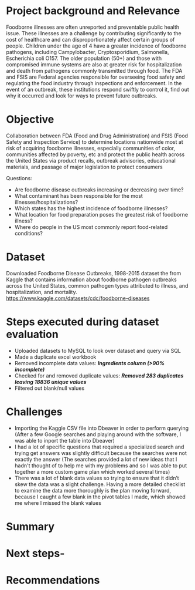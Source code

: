 # Project background and Relevance
Foodborne illnesses are often unreported and preventable public health issue. These illnesses are a challenge by contributing significantly to the cost of healthcare and can disproportionately affect certain groups of people. Children under the age of 4 have a greater incidence of foodborne pathogens, including Campylobacter, Cryptosporidium, Salmonella, Escherichia coli O157. The older population (50+) and those with compromised immune systems are also at greater risk for hospitalization and death from pathogens commonly transmitted through food. The FDA and FSIS are Federal agencies responsible for overseeing food safety and regulating the food industry through inspections and enforcement. In the event of an outbreak, these institutions respond swiftly to control it, find out why it occurred and look for ways to prevent future outbreaks.

# Objective
Collaboration between FDA (Food and Drug Administration) and FSIS (Food Safety and Inspection Service) to determine locations nationwide most at risk of acquiring foodborne illnesses, especially communities of color, communities affected by poverty, etc and protect the public health across the United States via product recalls, outbreak advisories, educational materials, and passage of major legislation to protect consumers 

Questions:

- Are foodborne disease outbreaks increasing or decreasing over time? 
- What contaminant has been responsible for the most illnesses/hospitalizations? 
- Which states has the highest incidence of foodborne illnesses?
- What location for food preparation poses the greatest risk of foodborne illness?
- Where do people in the US most commonly report food-related conditions?
			
# Dataset
Downloaded Foodborne Disease Outbreaks, 1998-2015 dataset the from Kaggle that contains information about foodborne pathogen outbreaks across the United States, common pathogen types attributed to illness, and hospitalization, and mortality. https://www.kaggle.com/datasets/cdc/foodborne-diseases

# Steps executed during dataset evaluation
- Uploaded datasets to MySQL to look over dataset and query via SQL 
- Made a duplicate excel workbook
- Removed incomplete data values: ***Ingredients column (>90% incomplete)***
- Checked for and removed duplicate values: ***Removed 283 duplicates leaving 18836 unique values***
- Filtered out blank/null values

# Challenges 
- Importing the Kaggle CSV file into Dbeaver in order to perform querying (After a few Google searches and playing around with the software, I was able to inport the table into Dbeaver) 
- I had a lot of specific questions that required a specialized search and trying get answers was slightly difficult because the searches were not exactly the answer (The searches provided a lot of new ideas that I hadn't thought of to help me with my problems and so I was able to put together a more custom game plan which worked several times)
- There was a lot of blank data values so trying to ensure that it didn’t skew the data was a slight challenge. Having a more detailed checklist to examine the data more thoroughly is the plan moving forward, because I caught a few blank in the pivot tables I made, which showed me where I missed the blank values

# Summary


# Next steps-


# Recommendations
